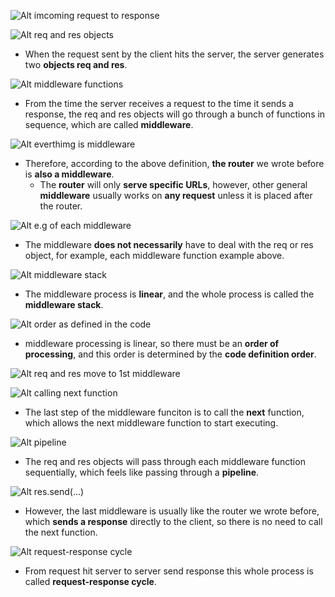 ![Alt imcoming request to response](pic/bandicam%202022-10-16%2012-28-48-229.jpg)

![Alt req and res objects](pic/bandicam%202022-10-16%2012-28-54-316.jpg)

- When the request sent by the client hits the server, the server generates two **objects req and res**.

![Alt middleware functions](pic/bandicam%202022-10-16%2012-28-57-863.jpg)

- From the time the server receives a request to the time it sends a response, the req and res objects will go through a bunch of functions in sequence, which are called **middleware**.

![Alt everthimg is middleware](pic/bandicam%202022-10-16%2012-29-05-180.jpg)

- Therefore, according to the above definition, **the router** we wrote before is **also a middleware**.
  - The **router** will only **serve specific URLs**, however, other general **middleware** usually works on **any request** unless it is placed after the router.

![Alt e.g of each middleware](pic/bandicam%202022-10-16%2012-29-11-958.jpg)

- The middleware **does not necessarily** have to deal with the req or res object, for example, each middleware function example above.

![Alt middleware stack](pic/bandicam%202022-10-16%2012-29-15-835.jpg)

- The middleware process is **linear**, and the whole process is called the **middleware stack**.

![Alt order as defined in the code](pic/bandicam%202022-10-16%2012-29-19-272.jpg)

- middleware processing is linear, so there must be an **order of processing**, and this order is determined by the **code definition order**.

![Alt req and res move to 1st middleware](pic/bandicam%202022-10-16%2012-29-27-994.jpg)

![Alt calling next function](pic/bandicam%202022-10-16%2012-29-32-172.jpg)

- The last step of the middleware funciton is to call the **next** function, which allows the next middleware function to start executing.

![Alt pipeline](pic/bandicam%202022-10-16%2012-29-44-598.jpg)

- The req and res objects will pass through each middleware function sequentially, which feels like passing through a **pipeline**.

![Alt res.send(...)](pic/bandicam%202022-10-16%2012-29-52-352.jpg)

- However, the last middleware is usually like the router we wrote before, which **sends a response** directly to the client, so there is no need to call the next function.

![Alt request-response cycle](pic/bandicam%202022-10-16%2012-29-58-906.jpg)

- From request hit server to server send response this whole process is called **request-response cycle**.
